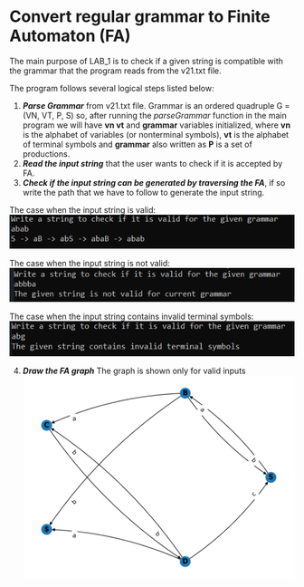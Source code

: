 # Convert regular grammar to Finite Automaton (FA)

The main purpose of LAB_1 is to check if a given string is compatible with the grammar that the program reads from the v21.txt file.

The program follows several logical steps listed below:

1. **_Parse Grammar_** from v21.txt file. Grammar is an ordered quadruple G = (VN, VT, P, S) so, after running the _parseGrammar_ function in the main program we will have **vn vt** and **grammar** variables initialized, where **vn** is the alphabet of variables (or nonterminal symbols), **vt** is the alphabet of terminal symbols and **grammar** also written as **P** is a set of productions.
2. **_Read the input string_** that the user wants to check if it is accepted by FA.
3. **_Check if the input string can be generated by traversing the FA_**, if so write the path that we have to follow to generate the input string.

The case when the input string is valid:
![Valid word console result](/assets/validWord.png)

The case when the input string is not valid:
![Not valid word console result](/assets/notValidInputWord.png)

The case when the input string contains invalid terminal symbols:
![Not valid terminal symbols console result](/assets/invalidTerminalSymbols.png)

4. **_Draw the FA graph_** The graph is shown only for valid inputs
   ![FA GRAPH](/assets/graph.svg)
